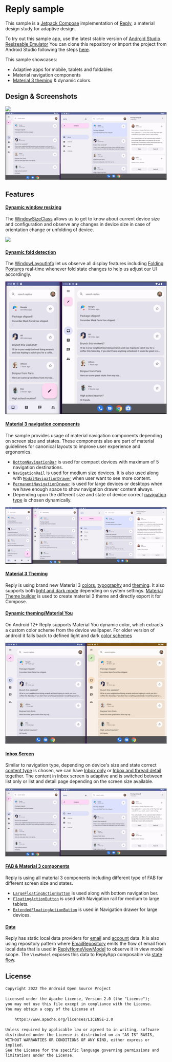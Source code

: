 # Reply sample

This sample is a [Jetpack Compose][compose] implementation of [Reply][reply], a material design study for adaptive design.

To try out this sample app, use the latest stable version
of [Android Studio](https://developer.android.com/studio).
[Resizeable Emulator](https://developer.android.com/about/versions/12/12L/get#resizable-emulator)
You can clone this repository or import the
project from Android Studio following the steps
[here](https://developer.android.com/jetpack/compose/setup#sample).

This sample showcases:

* Adaptive apps for mobile, tablets and foldables 
* Material navigation components
* [Material 3 theming][materialtheming] & dynamic colors.

## Design & Screenshots

<img src="screenshots/reply.gif"/>

<img src="screenshots/medium_and_large_display.png">

## Features

#### [Dynamic window resizing](app/src/main/java/com/example/politipal/ui/ReplyApp.kt#74)
The [WindowSizeClass](https://developer.android.com/reference/kotlin/androidx/compose/material3/windowsizeclass/WindowSizeClass) allows us to get to know about current device size and configuration 
and observe any changes in device size in case of orientation change or unfolding of device.

<img src="screenshots/dynamic_size.gif"/>


#### [Dynamic fold detection](app/src/main/java/com/example/politipal/ui/MainActivity.kt#56)
The [WindowLayoutInfo](https://developer.android.com/reference/kotlin/androidx/window/layout/WindowLayoutInfo) let us observe all display features including [Folding Postures](app/src/main/java/com/example/politipal/ui/utils/WindowStateUtils.kt)
real-time whenever fold state changes to help us adjust our UI accordingly.

<img src="screenshots/fold_unfold.png">


#### [Material 3 navigation components](app/src/main/java/com/example/politipal/ui/navigation/ReplyNavigationComponents.kt)
The sample provides usage of  material navigation components depending on screen size and states. These components also are part of material guidelines for canonical layouts to improve user experience and ergonomics.
* [`BottomNavigationBar`](app/src/main/java/com/example/politipal/ui/navigation/ReplyNavigationComponents.kt#162) is used for compact devices with maximum of 5 navigation destinations. 
* [`NavigationRail`](app/src/main/java/com/example/politipal/ui/navigation/ReplyNavigationComponents.kt#70) is used for medium size devices. It is also used along with [`ModalNavigationDrawer`](app/src/main/java/com/example/politipal/ui/ReplyApp.kt#73) when user want to see more content.
* [`PermanentNavigationDrawer`](app/src/main/java/com/example/politipal/ui/ReplyApp.kt#153) is used for large devices or desktops when we have enough space to show navigation drawer content always.
* Depending upon the different size and state of device correct [navigation type](app/src/main/java/com/example/politipal/ui/ReplyApp.kt#71) is chosen dynamically.


<img src="screenshots/compact_medium_large_displays.png">




#### [Material 3 Theming](app/src/main/java/com/example/politipal/ui/theme)
Reply is using brand new Material 3 [colors](app/src/main/java/com/example/politipal/ui/theme/Color.kt), [typography](app/src/main/java/com/example/reoly/ui/theme/Type.kt) and [theming](app/src/main/java/com/example/politipal/ui/theme/Theme.kt). It also supports both [light and dark mode]((app/src/main/java/com/example/reply/ui/theme/Theme.kt#95)) depending on system settings.
[Material Theme builder](https://material-foundation.github.io/material-theme-builder/#/custom) is used to create material 3 theme and directly export it for Compose.

#### [Dynamic theming/Material You](app/src/main/java/com/example/politipal/ui/theme/Theme.kt#100)
On Android 12+ Reply supports Material You dynamic color, which extracts a custom color scheme from the device wallpaper. For older version of android it falls back to defined light and dark [color schemes](app/src/main/java/com/example/politipal/ui/theme/Theme.kt#L34)


<img src="screenshots/dynamic_theming.png">




#### [Inbox Screen](app/src/main/java/com/example/politipal/ui/ReplyListContent.kt)
Similar to navigation type, depending on device's size and state correct [content type](app/src/main/java/com/example/politipal/ui/ReplyApp.kt#72) is chosen, we can have [Inbox only](app/src/main/java/com/example/politipal/ui/ReplyListContent.kt#91) or [Inbox and thread detail](app/src/main/java/com/example/politipal/ui/ReplyListContent.kt#83) together. The content in inbox screen
is adaptive and is switched between list only or list and detail page depending on the screen size available.


<img src="screenshots/medium_and_large_display.png">




#### [FAB & Material 3 components](app/src/main/java/com/example/politipal/ui/ReplyListContent.kt)
Reply is using all material 3 components including different type of FAB for different screen size and states.
* [`LargeFloatingActionButton`](app/src/main/java/com/example/politipal/ui/ReplyListContent.kt#100) is used along with bottom navigation ber.
* [`FloatingActionButton`](app/src/main/java/com/example/politipal/ui/navigation/ReplyNavigationComponents.kt#87) is used with Navigation rail for medium to large tablets.
* [`ExtendedFloatingActionButton`](app/src/main/java/com/example/politipal/ui/navigation/ReplyNavigationComponents.kt#214) is used in Navigation drawer for large devices.

#### [Data](app/src/main/java/com/example/politipal/data)
Reply has static local data providers for [email](app/src/main/java/com/example/politipal/data/firebaseData/LocalEmailsDataProvider.kt) and [account](app/src/main/java/com/example/politipal/data/firebaseData/LocalAccountsDataProvider.kt) data. It is also using repository pattern where [EmailRepository](app/src/main/java/com/example/politipal/data/EmailsRepository.kt) 
emits the flow of email from local data that is used in [ReplyHomeViewModel](app/src/main/java/com/example/politipal/ui/ReplyHomeViewModel.kt) to observe 
it in view model scope. The `ViewModel` exposes this data to ReplyApp composable via [state flow](app/src/main/java/com/example/politipal/ui/ReplyHomeViewModel.kt#34).

## License
```
Copyright 2022 The Android Open Source Project

Licensed under the Apache License, Version 2.0 (the "License");
you may not use this file except in compliance with the License.
You may obtain a copy of the License at

    https://www.apache.org/licenses/LICENSE-2.0

Unless required by applicable law or agreed to in writing, software
distributed under the License is distributed on an "AS IS" BASIS,
WITHOUT WARRANTIES OR CONDITIONS OF ANY KIND, either express or implied.
See the License for the specific language governing permissions and
limitations under the License.
```

[compose]: https://developer.android.com/jetpack/compose
[reply]: https://m3.material.io/foundations/adaptive-design/overview
[materialtheming]: https://m3.material.io/styles/color/dynamic-color/overview
